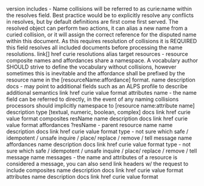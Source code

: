 version
includes - Name collisions will be referred to as curie:name within the resolves field. Best practice would be to explicitly resolve any conflicts in resolves, but by default definitions are first come first served. The resolved object can perform two actions, it can alias a new name from a curied collision, or it will assign the correct reference for the disputed name within this document. As this requires resolution of collisions it is REQUIRED this field resolves all included documents before processing the name resolutions. 
    link[]
        href
        curie
    resolutions
        alias
        target
resources - resource composite names and affordances share a namespace. A vocabulary author SHOULD strive to define the vocabulary without collisions, however sometimes this is inevitable and the affordance shall be prefixed by the resource name in the [resourceName:affordance] format.
    name
    description
    docs - may point to additional fields such as an ALPS profile to describe additional semantics
        link
            href
            curie
        value
        format
    attributes
        name - the name field can be referred to directly, in the event of any naming collisions processors should implicitly namespace to [resource name:attribute name]
        description
        type [textual, numeric, boolean, complex]
        docs 
            link
                href
                curie
            value
            format
    composites
        resName
        name
        description
        docs
            link
                href
                curie
            value
            format
    affordances
        ?resName - parent resource name
        name
        description
        docs
            link
                href
                curie
            value
            format
        type - not sure which
            safe / idempotent / unsafe
            inquire / place/ replace / remove / tell
        message
            name
affordances
    name
    description
    docs
        link
            href
            curie
        value
        format
    type - not sure which
        safe / idempotent / unsafe
        inquire / place/ replace / remove / tell
    message
        name
messages - the name and attributes of a resource is considered a message, you can also send link headers w/ the request to include composites
    name
    description
    docs
        link
            href
            curie
        value
        format
    attributes
        name
        description
        docs
            link
                href
                curie
            value
            format
